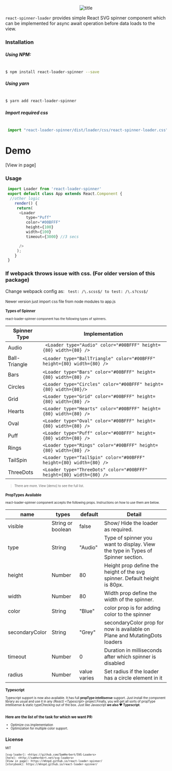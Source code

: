 <p align="center">
  <img src="https://user-images.githubusercontent.com/33191954/78983001-0a0ef880-7b43-11ea-904f-42a572d93c53.png" alt="title"/>
</p>


 ```react-spinner-loader``` provides simple React SVG spinner component which can be implemented for async await operation before data loads to the view.

### Installation

##### Using NPM:
#
```sh
$ npm install react-loader-spinner --save
```
##### Using yarn
#
```sh
$ yarn add react-loader-spinner
```

##### Import required css
#
```js
 import "react-loader-spinner/dist/loader/css/react-spinner-loader.css"
```

#  Demo
[View in page]


### Usage
```js
 import Loader from 'react-loader-spinner'
 export default class App extends React.Component {
  //other logic
    render() {
	 return(
	  <Loader
	     type="Puff"
	     color="#00BFFF"
	     height={100}
	     width={100}
	     timeout={3000} //3 secs

	  />
	 );
    }
 }
```

### If webpack throws issue with css. (For older version of this package)

Change webpack config as:
```  test: /\.scss$/ to test: /\.s?css$/ ```
<br/><br/>
<small>Newer version just import css file from node modules to app.js<small>


### Types of Spinner
react-loader-spinner component has the following types of spinners.

| Spinner Type | Implementation |
| ------ | ------ |
| Audio|``` <Loader type="Audio" color="#00BFFF" height={80} width={80} />``` |
| Ball-Triangle | ``` <Loader type="BallTriangle" color="#00BFFF" height={80} width={80} /> ```|
| Bars | ```<Loader type="Bars" color="#00BFFF" height={80} width={80} />``` |
| Circles | ```<Loader type="Circles" color="#00BFFF" height={80} width={80}/>``` |
| Grid|```<Loader type="Grid" color="#00BFFF" height={80} width={80} />``` |
|Hearts|```<Loader type="Hearts" color="#00BFFF" height={80} width={80} />```|
|Oval|```<Loader type="Oval" color="#00BFFF" height={80} width={80} />```|
|Puff|```<Loader type="Puff" color="#00BFFF" height={80} width={80} />```|
|Rings|```<Loader type="Rings" color="#00BFFF" height={80} width={80} />```|
|TailSpin|```<Loader type="TailSpin" color="#00BFFF" height={80} width={80} />```|
|ThreeDots|```<Loader type="ThreeDots" color="#00BFFF" height={80} width={80} />```|

> There are more. View [demo] to see the full list.

### PropTypes Available
react-loader-spinner component accepts the following props. Instructions on how to use them are below.


| name | types | default | Detail |
| ------ | ------ |------|------|
| visible | String or boolean  | false | Show/ Hide the loader as required. |
| type | String  | "Audio" | Type of spinner you want to display. View the type in Types of Spinner section. |
| height | Number  | 80 |  Height prop define the height of the svg spinner. Default height is 80px.|
| width | Number  | 80 |  Width prop define the width of the spinner.  |
| color | String  | "Blue" |  color prop is for adding color to the spinner |
| secondaryColor | String  | "Grey" |  secondaryColor prop  for now is available on Plane and MutatingDots loaders  |
| timeout | Number  | 0 |  Duration in milliseconds after which spinner is disabled |
| radius | Number  | value varies | Set radius if the loader has a circle element in it |

### Typescript
Typescript support is now also available. It has full **propType intellisense** support. Just install the component library as usual and use it in any *(React) \<Typescript\>* project.Finally, you will get all sorts of propType intellisense & static typeChecking out of the box. Just like Javascript **we also ❤ Typescript**.

<p align="center">
  <img src="https://user-images.githubusercontent.com/61944859/89057235-1da6cf00-d37f-11ea-827e-17edbca46016.jpg" alt=""/>
</p>

### Here are the list of the task for which we want PR:
* Optimize css implementation
* Optimization for multiple color support.


License
----

MIT

	[svg-loader]: <https://github.com/SamHerbert/SVG-Loaders>
	[here]: <http://samherbert.net/svg-loaders>
	[View in page]: https://mhnpd.github.io/react-loader-spinner/
	[storybook]: https://mhnpd.github.io/react-loader-spinner/


